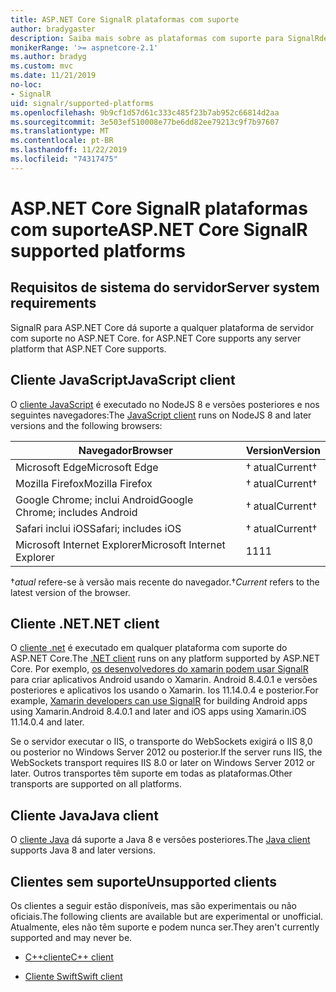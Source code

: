 ```yaml
---
title: ASP.NET Core SignalR plataformas com suporte
author: bradygaster
description: Saiba mais sobre as plataformas com suporte para SignalRde ASP.NET Core.
monikerRange: '>= aspnetcore-2.1'
ms.author: bradyg
ms.custom: mvc
ms.date: 11/21/2019
no-loc:
- SignalR
uid: signalr/supported-platforms
ms.openlocfilehash: 9b9cf1d57d61c333c485f23b7ab952c66814d2aa
ms.sourcegitcommit: 3e503ef510008e77be6dd82ee79213c9f7b97607
ms.translationtype: MT
ms.contentlocale: pt-BR
ms.lasthandoff: 11/22/2019
ms.locfileid: "74317475"
---
```

# <a name="aspnet-core-opno-locsignalr-supported-platforms"></a><span data-ttu-id="4b753-103">ASP.NET Core SignalR plataformas com suporte</span><span class="sxs-lookup"><span data-stu-id="4b753-103">ASP.NET Core SignalR supported platforms</span></span>

## <a name="server-system-requirements"></a><span data-ttu-id="4b753-104">Requisitos de sistema do servidor</span><span class="sxs-lookup"><span data-stu-id="4b753-104">Server system requirements</span></span>

SignalR<span data-ttu-id="4b753-105"> para ASP.NET Core dá suporte a qualquer plataforma de servidor com suporte no ASP.NET Core.</span><span class="sxs-lookup"><span data-stu-id="4b753-105"> for ASP.NET Core supports any server platform that ASP.NET Core supports.</span></span>

## <a name="javascript-client"></a><span data-ttu-id="4b753-106">Cliente JavaScript</span><span class="sxs-lookup"><span data-stu-id="4b753-106">JavaScript client</span></span>

<span data-ttu-id="4b753-107">O [cliente JavaScript](xref:signalr/javascript-client) é executado no NodeJS 8 e versões posteriores e nos seguintes navegadores:</span><span class="sxs-lookup"><span data-stu-id="4b753-107">The [JavaScript client](xref:signalr/javascript-client) runs on NodeJS 8 and later versions and the following browsers:</span></span>

| <span data-ttu-id="4b753-108">Navegador</span><span class="sxs-lookup"><span data-stu-id="4b753-108">Browser</span></span>                         | <span data-ttu-id="4b753-109">Version</span><span class="sxs-lookup"><span data-stu-id="4b753-109">Version</span></span>         |
| ------------------------------- | --------------- |
| <span data-ttu-id="4b753-110">Microsoft Edge</span><span class="sxs-lookup"><span data-stu-id="4b753-110">Microsoft Edge</span></span>                  | <span data-ttu-id="4b753-111">&dagger; atual</span><span class="sxs-lookup"><span data-stu-id="4b753-111">Current&dagger;</span></span> |
| <span data-ttu-id="4b753-112">Mozilla Firefox</span><span class="sxs-lookup"><span data-stu-id="4b753-112">Mozilla Firefox</span></span>                 | <span data-ttu-id="4b753-113">&dagger; atual</span><span class="sxs-lookup"><span data-stu-id="4b753-113">Current&dagger;</span></span> |
| <span data-ttu-id="4b753-114">Google Chrome; inclui Android</span><span class="sxs-lookup"><span data-stu-id="4b753-114">Google Chrome; includes Android</span></span> | <span data-ttu-id="4b753-115">&dagger; atual</span><span class="sxs-lookup"><span data-stu-id="4b753-115">Current&dagger;</span></span> |
| <span data-ttu-id="4b753-116">Safari inclui iOS</span><span class="sxs-lookup"><span data-stu-id="4b753-116">Safari; includes iOS</span></span>            | <span data-ttu-id="4b753-117">&dagger; atual</span><span class="sxs-lookup"><span data-stu-id="4b753-117">Current&dagger;</span></span> |
| <span data-ttu-id="4b753-118">Microsoft Internet Explorer</span><span class="sxs-lookup"><span data-stu-id="4b753-118">Microsoft Internet Explorer</span></span>     | <span data-ttu-id="4b753-119">11</span><span class="sxs-lookup"><span data-stu-id="4b753-119">11</span></span>              |

<span data-ttu-id="4b753-120">&dagger;*atual* refere-se à versão mais recente do navegador.</span><span class="sxs-lookup"><span data-stu-id="4b753-120">&dagger;*Current* refers to the latest version of the browser.</span></span>

## <a name="net-client"></a><span data-ttu-id="4b753-121">Cliente .NET</span><span class="sxs-lookup"><span data-stu-id="4b753-121">.NET client</span></span>

<span data-ttu-id="4b753-122">O [cliente .net](xref:signalr/dotnet-client) é executado em qualquer plataforma com suporte do ASP.NET Core.</span><span class="sxs-lookup"><span data-stu-id="4b753-122">The [.NET client](xref:signalr/dotnet-client) runs on any platform supported by ASP.NET Core.</span></span> <span data-ttu-id="4b753-123">Por exemplo, [os desenvolvedores do xamarin podem usar SignalR](https://github.com/aspnet/Announcements/issues/305) para criar aplicativos Android usando o Xamarin. Android 8.4.0.1 e versões posteriores e aplicativos Ios usando o Xamarin. Ios 11.14.0.4 e posterior.</span><span class="sxs-lookup"><span data-stu-id="4b753-123">For example, [Xamarin developers can use SignalR](https://github.com/aspnet/Announcements/issues/305) for building Android apps using Xamarin.Android 8.4.0.1 and later and iOS apps using Xamarin.iOS 11.14.0.4 and later.</span></span>

<span data-ttu-id="4b753-124">Se o servidor executar o IIS, o transporte do WebSockets exigirá o IIS 8,0 ou posterior no Windows Server 2012 ou posterior.</span><span class="sxs-lookup"><span data-stu-id="4b753-124">If the server runs IIS, the WebSockets transport requires IIS 8.0 or later on Windows Server 2012 or later.</span></span> <span data-ttu-id="4b753-125">Outros transportes têm suporte em todas as plataformas.</span><span class="sxs-lookup"><span data-stu-id="4b753-125">Other transports are supported on all platforms.</span></span>

## <a name="java-client"></a><span data-ttu-id="4b753-126">Cliente Java</span><span class="sxs-lookup"><span data-stu-id="4b753-126">Java client</span></span>

<span data-ttu-id="4b753-127">O [cliente Java](xref:signalr/java-client) dá suporte a Java 8 e versões posteriores.</span><span class="sxs-lookup"><span data-stu-id="4b753-127">The [Java client](xref:signalr/java-client) supports Java 8 and later versions.</span></span>

## <a name="unsupported-clients"></a><span data-ttu-id="4b753-128">Clientes sem suporte</span><span class="sxs-lookup"><span data-stu-id="4b753-128">Unsupported clients</span></span>

<span data-ttu-id="4b753-129">Os clientes a seguir estão disponíveis, mas são experimentais ou não oficiais.</span><span class="sxs-lookup"><span data-stu-id="4b753-129">The following clients are available but are experimental or unofficial.</span></span> <span data-ttu-id="4b753-130">Atualmente, eles não têm suporte e podem nunca ser.</span><span class="sxs-lookup"><span data-stu-id="4b753-130">They aren't currently supported and may never be.</span></span>

* <span data-ttu-id="4b753-131">[C++cliente](https://github.com/aspnet/SignalR/tree/master/clients/cpp)</span><span class="sxs-lookup"><span data-stu-id="4b753-131">[C++ client](https://github.com/aspnet/SignalR/tree/master/clients/cpp)</span></span>

* <span data-ttu-id="4b753-132">[Cliente Swift](https://github.com/moozzyk/SignalR-Client-Swift)</span><span class="sxs-lookup"><span data-stu-id="4b753-132">[Swift client](https://github.com/moozzyk/SignalR-Client-Swift)</span></span>
